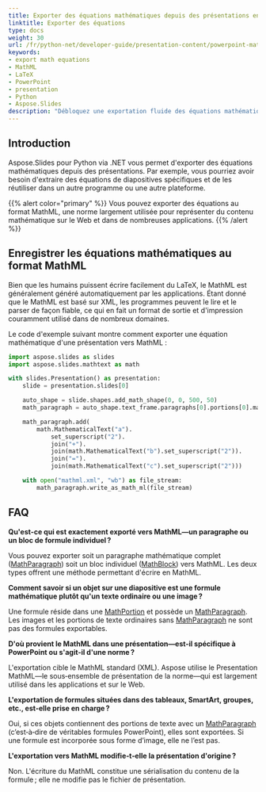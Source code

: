 ```yaml
---
title: Exporter des équations mathématiques depuis des présentations en Python
linktitle: Exporter des équations
type: docs
weight: 30
url: /fr/python-net/developer-guide/presentation-content/powerpoint-math-equations/exporting-math-equations/
keywords:
- export math equations
- MathML
- LaTeX
- PowerPoint
- presentation
- Python
- Aspose.Slides
description: "Débloquez une exportation fluide des équations mathématiques de PowerPoint vers MathML avec Aspose.Slides pour Python via .NET—préservez la mise en forme et améliorez la compatibilité."
---
```


## **Introduction**

Aspose.Slides pour Python via .NET vous permet d'exporter des équations mathématiques depuis des présentations. Par exemple, vous pourriez avoir besoin d'extraire des équations de diapositives spécifiques et de les réutiliser dans un autre programme ou une autre plateforme.

{{% alert color="primary" %}}
Vous pouvez exporter des équations au format MathML, une norme largement utilisée pour représenter du contenu mathématique sur le Web et dans de nombreuses applications.
{{% /alert %}}

## **Enregistrer les équations mathématiques au format MathML**

Bien que les humains puissent écrire facilement du LaTeX, le MathML est généralement généré automatiquement par les applications. Étant donné que le MathML est basé sur XML, les programmes peuvent le lire et le parser de façon fiable, ce qui en fait un format de sortie et d'impression couramment utilisé dans de nombreux domaines.

Le code d'exemple suivant montre comment exporter une équation mathématique d'une présentation vers MathML :

```py
import aspose.slides as slides
import aspose.slides.mathtext as math

with slides.Presentation() as presentation:
    slide = presentation.slides[0]

    auto_shape = slide.shapes.add_math_shape(0, 0, 500, 50)
    math_paragraph = auto_shape.text_frame.paragraphs[0].portions[0].math_paragraph

    math_paragraph.add(
        math.MathematicalText("a").
            set_superscript("2").
            join("+").
            join(math.MathematicalText("b").set_superscript("2")).
            join("=").
            join(math.MathematicalText("c").set_superscript("2")))

    with open("mathml.xml", "wb") as file_stream:
        math_paragraph.write_as_math_ml(file_stream)
```

## **FAQ**

**Qu'est‑ce qui est exactement exporté vers MathML—un paragraphe ou un bloc de formule individuel ?**

Vous pouvez exporter soit un paragraphe mathématique complet ([MathParagraph](https://reference.aspose.com/slides/python-net/aspose.slides.mathtext/mathparagraph/)) soit un bloc individuel ([MathBlock](https://reference.aspose.com/slides/python-net/aspose.slides.mathtext/mathblock/)) vers MathML. Les deux types offrent une méthode permettant d'écrire en MathML.

**Comment savoir si un objet sur une diapositive est une formule mathématique plutôt qu'un texte ordinaire ou une image ?**

Une formule réside dans une [MathPortion](https://reference.aspose.com/slides/python-net/aspose.slides.mathtext/mathportion/) et possède un [MathParagraph](https://reference.aspose.com/slides/python-net/aspose.slides.mathtext/mathparagraph/). Les images et les portions de texte ordinaires sans [MathParagraph](https://reference.aspose.com/slides/python-net/aspose.slides.mathtext/mathparagraph/) ne sont pas des formules exportables.

**D'où provient le MathML dans une présentation—est‑il spécifique à PowerPoint ou s'agit‑il d'une norme ?**

L'exportation cible le MathML standard (XML). Aspose utilise le Presentation MathML—le sous‑ensemble de présentation de la norme—qui est largement utilisé dans les applications et sur le Web.

**L'exportation de formules situées dans des tableaux, SmartArt, groupes, etc., est‑elle prise en charge ?**

Oui, si ces objets contiennent des portions de texte avec un [MathParagraph](https://reference.aspose.com/slides/python-net/aspose.slides.mathtext/mathparagraph/) (c’est‑à‑dire de véritables formules PowerPoint), elles sont exportées. Si une formule est incorporée sous forme d’image, elle ne l’est pas.

**L'exportation vers MathML modifie‑t‑elle la présentation d'origine ?**

Non. L'écriture du MathML constitue une sérialisation du contenu de la formule ; elle ne modifie pas le fichier de présentation.
